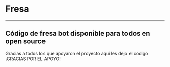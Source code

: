 # Fresa
-------
Código de fresa bot disponible para todos en open source
----------
Gracias a todos los que apoyaron el proyecto aqui les dejo el codigo ¡GRACIAS POR EL APOYO!
